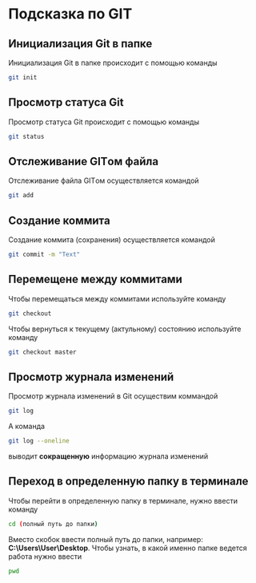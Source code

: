 # Подсказка по GIT

## Инициализация Git в папке
Инициализация Git в папке происходит с помощью команды
```sh
git init
```
## Просмотр статуса Git
Просмотр статуса Git происходит с помощью команды
```sh
git status
```
## Отслеживание GITом файла
  Отслеживание файла GITом осуществляется командой
```sh
git add 
```
## Создание коммита 
Создание коммита (сохранения) осуществляется командой
```sh
git commit -m "Text"
```
## Перемещене между коммитами
Чтобы перемещаться между коммитами используйте команду
```sh
git checkout
```
Чтобы вернуться к текущему (актульному) состоянию используйте команду
```sh
git checkout master
```
## Просмотр журнала изменений
Просмотр журнала изменений в Git осуществим коммандой 
```sh
git log
```
А команда 
```sh
git log --oneline
```
выводит **сокращенную** информацию журнала изменений
## Переход в определенную папку в терминале

Чтобы перейти в определенную папку в терминале, нужно ввести команду
```sh
cd (полный путь до папки)
```
Вместо скобок ввести полный путь до папки, например: **C:\Users\User\Desktop**.
Чтобы узнать, в какой именно папке ведется работа нужно ввести
```sh
pwd
```
